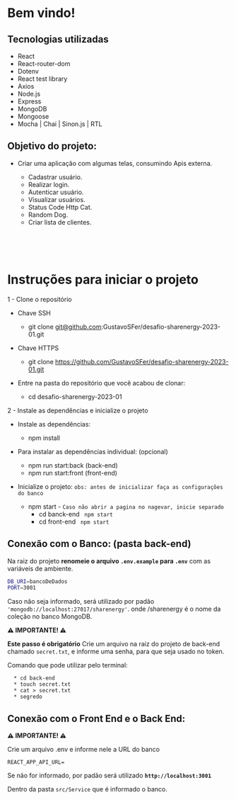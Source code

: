 # Bem vindo!

## Tecnologias utilizadas
- React
- React-router-dom
- Dotenv
- React test library
- Axios
- Node.js
- Express
- MongoDB
- Mongoose
- Mocha | Chai | Sinon.js | RTL

## Objetivo do projeto:
  * Criar uma aplicação com algumas telas, consumindo Apis externa.
  
    <ul>
      <li>Cadastrar usuário.</li>
      <li>Realizar login.</li>
      <li>Autenticar usuário.</li>
      <li>Visualizar usuários.</li>
      <li>Status Code Http Cat.</li>
      <li>Random Dog.</li>
      <li>Criar lista de clientes.</li>
    </ul>
<br><br><br>

# Instruções para iniciar o projeto
  1 - Clone o repositório
  * Chave SSH
    * git clone git@github.com:GustavoSFer/desafio-sharenergy-2023-01.git

  * Chave HTTPS
    * git clone https://github.com/GustavoSFer/desafio-sharenergy-2023-01.git

  * Entre na pasta do repositório que você acabou de clonar:
    * cd desafio-sharenergy-2023-01


2 - Instale as dependências e inicialize o projeto
  * Instale as dependências:
    * npm install
  * Para instalar as dependências individual: (opcional)
    * npm run start:back (back-end)
    * npm run start:front (front-end)
  
  * Inicialize o projeto: `obs: antes de inicializar faça as configurações do banco`
    * npm start - `Caso não abrir a pagina no nagevar, inicie separado`
      * cd banck-end 
      ``` npm start```
      * cd front-end 
      ``` npm start```

## Conexão com o Banco: (pasta back-end)
Na raiz do projeto **renomeie o arquivo `.env.example` para `.env`** com as variáveis de ambiente.

```sh
DB_URI=bancoDeDados
PORT=3001
```

Caso não seja informado, será utilizado por padão `'mongodb://localhost:27017/sharenergy'`.
onde /sharenergy é o nome da coleção no banco MongoDB.

**⚠️ IMPORTANTE! ⚠️**


**Este passo é obrigatório**
Crie um arquivo na raiz do projeto de back-end chamado `secret.txt`, e informe uma senha, para que seja usado no token.

Comando que pode utilizar pelo terminal:
```
  * cd back-end
  * touch secret.txt
  * cat > secret.txt
  * segredo
```

## Conexão com o Front End e o Back End:

**⚠️ IMPORTANTE! ⚠️**

Crie um arquivo .env e informe nele a URL do banco 
```
REACT_APP_API_URL=
```
Se não for informado, por padão será utilizado
**`http://localhost:3001`** 

Dentro da pasta `src/Service` que é informado o banco.


<br>
<br>